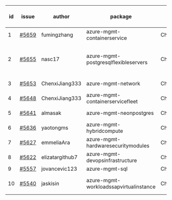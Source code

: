 | id | issue | author | package | assignee | bot advice | created date of issue | target release date | date from target |
| ------ | ------ | ------ | ------ | ------ | ------ | ------ | ------ | :-----: |
| 1 | [#5659](https://github.com/Azure/sdk-release-request/issues/5659) | fumingzhang | azure-mgmt-containerservice | ChenxiJiang333 | MultiAPI | 10-30 | 11-12 |  |
| 2 | [#5655](https://github.com/Azure/sdk-release-request/issues/5655) | nasc17 | azure-mgmt-postgresqlflexibleservers | ChenxiJiang333 | close to release date. HoldOn. OnTime. | 10-29 | 11-01 | 0 |
| 3 | [#5653](https://github.com/Azure/sdk-release-request/issues/5653) | ChenxiJiang333 | azure-mgmt-network | ChenxiJiang333 | new issue. MultiAPI | 10-29 | fail to get. |  |
| 4 | [#5648](https://github.com/Azure/sdk-release-request/issues/5648) | ChenxiJiang333 | azure-mgmt-containerservicefleet | ChenxiJiang333 | new issue. | 10-29 | fail to get. |  |
| 5 | [#5641](https://github.com/Azure/sdk-release-request/issues/5641) | almasak | azure-mgmt-neonpostgres | ChenxiJiang333 | FirstBeta. TypeSpec. | 10-23 | 11-21 |  |
| 6 | [#5636](https://github.com/Azure/sdk-release-request/issues/5636) | yaotongms | azure-mgmt-hybridcompute | ChenxiJiang333 |  | 10-23 | 11-22 |  |
| 7 | [#5627](https://github.com/Azure/sdk-release-request/issues/5627) | emmeliaAra | azure-mgmt-hardwaresecuritymodules | ChenxiJiang333 |  | 10-22 | 11-22 |  |
| 8 | [#5622](https://github.com/Azure/sdk-release-request/issues/5622) | elizatargithub7 | azure-mgmt-devopsinfrastructure | ChenxiJiang333 | TypeSpec. | 10-16 | 11-22 |  |
| 9 | [#5557](https://github.com/Azure/sdk-release-request/issues/5557) | jovancevic123 | azure-mgmt-sql | ChenxiJiang333 |  | 10-02 | 11-05 |  |
| 10 | [#5540](https://github.com/Azure/sdk-release-request/issues/5540) | jaskisin | azure-mgmt-workloadssapvirtualinstance | ChenxiJiang333 | FirstGA. HoldOn. TypeSpec. | 09-27 | 10-24 |  |
